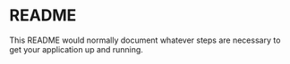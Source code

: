 # README #
This README would normally document whatever steps are necessary to get your application up and running.
